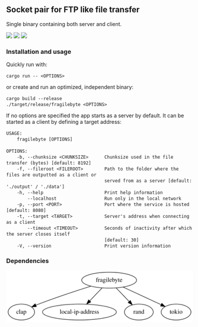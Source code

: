 ## Socket pair for FTP like file transfer

Single binary containing both server and client.

<p align="left">
<a href="https://github.com/einisto/fragilebyte/actions/workflows/ci.yml"><img src="https://img.shields.io/github/actions/workflow/status/17ms/fragilebyte/ci.yml?branch=main"></a>
<a href="https://github.com/einisto/fragilebyte/tags"><img src="https://img.shields.io/github/v/tag/17ms/fragilebyte"></a>
<a href="https://opensource.org/licenses/MIT"><img src="https://img.shields.io/github/license/17ms/fragilebyte"></a>
</p>

### Installation and usage

Quickly run with:

```shell
cargo run -- <OPTIONS>
```

or create and run an optimized, independent binary:

```shell
cargo build --release
./target/release/fragilebyte <OPTIONS>
```

If no options are specified the app starts as a server by default. It can be started as a client by defining a target address:

```
USAGE:
    fragilebyte [OPTIONS]

OPTIONS:
    -b, --chunksize <CHUNKSIZE>      Chunksize used in the file transfer (bytes) [default: 8192]
    -f, --fileroot <FILEROOT>        Path to the folder where the files are outputted as a client or
                                     served from as a server [default: './output' / './data']
    -h, --help                       Print help information
        --localhost                  Run only in the local network
    -p, --port <PORT>                Port where the service is hosted [default: 8080]
    -t, --target <TARGET>            Server's address when connecting as a client
        --timeout <TIMEOUT>          Seconds of inactivity after which the server closes itself
                                     [default: 30]
    -V, --version                    Print version information
```

### Dependencies

![DependenciesGraph](docs/structure.svg)
